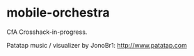 mobile-orchestra
================

CfA Crosshack-in-progress.

Patatap music / visualizer by JonoBr1: http://www.patatap.com
